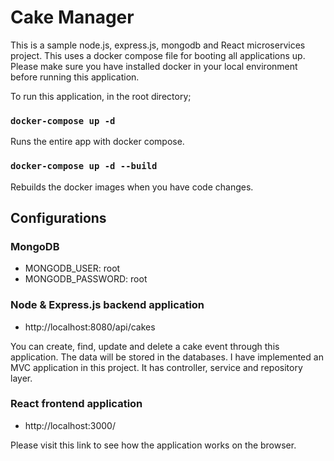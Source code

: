 # Cake Manager

This is a sample node.js, express.js, mongodb and React microservices project. This uses a docker compose file for booting all applications up. Please make sure you have installed docker in your local environment before running this application.

To run this application, in the root directory;

### `docker-compose up -d`

Runs the entire app with docker compose.

### `docker-compose up -d --build`

Rebuilds the docker images when you have code changes.

## Configurations

### MongoDB

- MONGODB_USER: root
- MONGODB_PASSWORD: root

### Node & Express.js backend application

- http://localhost:8080/api/cakes

You can create, find, update and delete a cake event through this application. The data will be stored in the databases. I have implemented an MVC application in this project. It has controller, service and repository layer.

### React frontend application

- http://localhost:3000/

Please visit this link to see how the application works on the browser.
